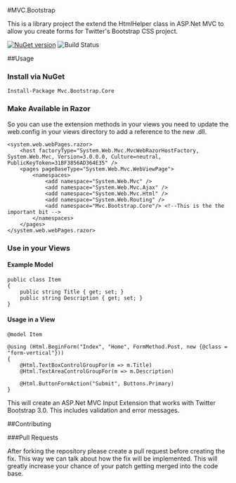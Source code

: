#MVC.Bootstrap

This is a library project the extend the HtmlHelper class in ASP.Net MVC to allow you create forms for Twitter's Bootstrap CSS project.

[![NuGet version](https://badge.fury.io/nu/MVC.Bootstrap.Core.svg)](http://badge.fury.io/nu/MVC.Bootstrap.Core) ![Build Status](https://ci.appveyor.com/api/projects/status/8x7g55ql67j0ydd3?svg=true) 

##Usage

### Install via NuGet

    Install-Package Mvc.Bootstrap.Core

### Make Available in Razor

So you can use the extension methods in your views you need to update the web.config in your views directory to add a reference to the new .dll.

    <system.web.webPages.razor>
        <host factoryType="System.Web.Mvc.MvcWebRazorHostFactory, System.Web.Mvc, Version=3.0.0.0, Culture=neutral, PublicKeyToken=31BF3856AD364E35" />
        <pages pageBaseType="System.Web.Mvc.WebViewPage">
            <namespaces>
                <add namespace="System.Web.Mvc" />
                <add namespace="System.Web.Mvc.Ajax" />
                <add namespace="System.Web.Mvc.Html" />
                <add namespace="System.Web.Routing" />
                <add namespace="Mvc.Bootstrap.Core"/> <!--This is the the important bit -->
            </namespaces>
        </pages>
    </system.web.webPages.razor>

### Use in your Views

#### Example Model

    public class Item
    {
        public string Title { get; set; }
        public string Description { get; set; }
    }

#### Usage in a View

    @model Item

    @using (Html.BeginForm("Index", "Home", FormMethod.Post, new {@class = "form-vertical"}))
    {
        @Html.TextBoxControlGroupFor(m => m.Title)
        @Html.TextAreaControlGroupFor(m => m.Description)

        @Html.ButtonFormAction("Submit", Buttons.Primary)
    }

This will create an ASP.Net MVC Input Extension that works with Twitter Bootstrap 3.0. This includes validation and error messages.

##Contributing

###Pull Requests

After forking the repository please create a pull request before creating the fix. This way we can talk about how the fix will be implemented. This will greatly increase your chance of your patch getting merged into the code base.